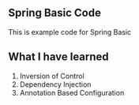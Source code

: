 ## Spring Basic Code
This is example code for Spring Basic
## What I have learned
1. Inversion of Control
2. Dependency Injection
3. Annotation Based Configuration